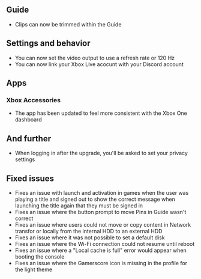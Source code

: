 ## Guide
- Clips can now be trimmed within the Guide

## Settings and behavior
- You can now set the video output to use a refresh rate or 120 Hz
- You can now link your Xbox Live acocunt with your Discord account

## Apps
### Xbox Accessories
- The app has been updated to feel more consistent with the Xbox One dashboard

## And further
- When logging in after the upgrade, you'll be asked to set your privacy settings

## Fixed issues
- Fixes an issue with launch and activation in games when the user was playing a title and signed out to show the correct message when launching the title again that they must be signed in
- Fixes an issue where the button prompt to move Pins in Guide wasn't correct
- Fixes an issue where users could not move or copy content in Network transfor or locally from the internal HDD to an external HDD
- Fixes an issue where it was not possible to set a default disk
- Fixes an issue where the Wi-Fi connection could not resume until reboot
- Fixes an issue where a "Local cache is full" error would appear when booting the console
- Fixes an issue where the Gamerscore icon is missing in the profile for the light theme